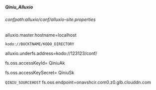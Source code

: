 ##### Qiniu_Alluxio
###### confpath:alluxio/conf/alluxio-site.properties

alluxio.master.hostname=localhost


`kodo://BUCKTNAME/KODO_DIRECTORY`

alluxio.underfs.address=kodo://123123/conf/

fs.oss.accessKeyId= QiniuAk

fs.oss.accessKeySecret= QiniuSk

`QINIU_SOURCEHOST`
fs.oss.endpoint=onavshcir.com0.z0.glb.clouddn.com

